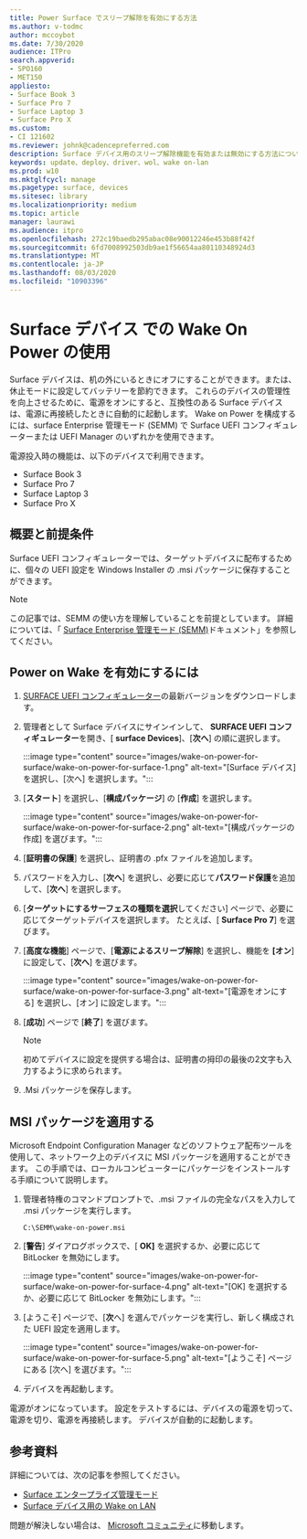 ```yaml
---
title: Power Surface でスリープ解除を有効にする方法
ms.author: v-todmc
author: mccoybot
ms.date: 7/30/2020
audience: ITPro
search.appverid:
- SPO160
- MET150
appliesto:
- Surface Book 3
- Surface Pro 7
- Surface Laptop 3
- Surface Pro X
ms.custom:
- CI 121602
ms.reviewer: johnk@cadencepreferred.com
description: Surface デバイス用のスリープ解除機能を有効または無効にする方法について説明します。
keywords: update、deploy、driver、wol、wake on-lan
ms.prod: w10
ms.mktglfcycl: manage
ms.pagetype: surface, devices
ms.sitesec: library
ms.localizationpriority: medium
ms.topic: article
manager: laurawi
ms.audience: itpro
ms.openlocfilehash: 272c19baedb295abac08e90012246e453b88f42f
ms.sourcegitcommit: 6fd7008992503db9ae1f56654aa80110348924d3
ms.translationtype: MT
ms.contentlocale: ja-JP
ms.lasthandoff: 08/03/2020
ms.locfileid: "10903396"
---
```

# Surface デバイス での Wake On Power の使用

Surface デバイスは、机の外にいるときにオフにすることができます。または、休止モードに設定してバッテリーを節約できます。 これらのデバイスの管理性を向上させるために、電源をオンにすると、互換性のある Surface デバイスは、電源に再接続したときに自動的に起動します。 Wake on Power を構成するには、surface Enterprise 管理モード (SEMM) で Surface UEFI コンフィギュレーターまたは UEFI Manager のいずれかを使用できます。

電源投入時の機能は、以下のデバイスで利用できます。

- Surface Book 3
- Surface Pro 7
- Surface Laptop 3
- Surface Pro X 

## 概要と前提条件

Surface UEFI コンフィギュレーターでは、ターゲットデバイスに配布するために、個々の UEFI 設定を Windows Installer の .msi パッケージに保存することができます。 

> [!NOTE]
> この記事では、SEMM の使い方を理解していることを前提としています。 詳細については、「 [Surface Enterprise 管理モード (SEMM)](surface-enterprise-management-mode.md)ドキュメント」を参照してください。

## Power on Wake を有効にするには

1.  [SURFACE UEFI コンフィギュレーター](https://www.microsoft.com/download/confirmation.aspx?id=46703)の最新バージョンをダウンロードします。
2.  管理者として Surface デバイスにサインインして、 **SURFACE UEFI コンフィギュレーター**を開き、[ **surface Devices**]、[**次へ**] の順に選択します。

    :::image type="content" source="images/wake-on-power-for-surface/wake-on-power-for-surface-1.png" alt-text="[Surface デバイス] を選択し、[次へ] を選択します。":::
3.  [**スタート**] を選択し、[**構成パッケージ**] の [**作成**] を選択します。

    :::image type="content" source="images/wake-on-power-for-surface/wake-on-power-for-surface-2.png" alt-text="[構成パッケージの作成] を選びます。":::
4.  [**証明書の保護**] を選択し、証明書の .pfx ファイルを追加します。 
5. パスワードを入力し、[**次へ**] を選択し、必要に応じて**パスワード保護**を追加して、[**次へ**] を選択します。
6.  [**ターゲットにするサーフェスの種類を選択**してください] ページで、必要に応じてターゲットデバイスを選択します。 たとえば、[ **Surface Pro 7**] を選びます。
7.  [**高度な機能**] ページで、[**電源によるスリープ解除**] を選択し、機能を **[オン**] に設定して、[**次へ**] を選びます。

    :::image type="content" source="images/wake-on-power-for-surface/wake-on-power-for-surface-3.png" alt-text="[電源をオンにする] を選択し、[オン] に設定します。"::: 
8.  [**成功**] ページで [**終了**] を選びます。

    > [!NOTE]
    > 初めてデバイスに設定を提供する場合は、証明書の拇印の最後の2文字も入力するように求められます。 
9.  .Msi パッケージを保存します。 

## MSI パッケージを適用する 

Microsoft Endpoint Configuration Manager などのソフトウェア配布ツールを使用して、ネットワーク上のデバイスに MSI パッケージを適用することができます。 この手順では、ローカルコンピューターにパッケージをインストールする手順について説明します。 

1.  管理者特権のコマンドプロンプトで、.msi ファイルの完全なパスを入力して .msi パッケージを実行します。 

    ```
    C:\SEMM\wake-on-power.msi 
    ```

2.  [**警告**] ダイアログボックスで、[ **OK]** を選択するか、必要に応じて BitLocker を無効にします。

    :::image type="content" source="images/wake-on-power-for-surface/wake-on-power-for-surface-4.png" alt-text="[OK] を選択するか、必要に応じて BitLocker を無効にします。":::
3.  [ようこそ] ページで、[**次**へ] を選んでパッケージを実行し、新しく構成された UEFI 設定を適用します。

    :::image type="content" source="images/wake-on-power-for-surface/wake-on-power-for-surface-5.png" alt-text="[ようこそ] ページにある [次へ] を選びます。":::
4.  デバイスを再起動します。 

電源がオンになっています。 設定をテストするには、デバイスの電源を切って、電源を切り、電源を再接続します。 デバイスが自動的に起動します。 

## 参考資料

詳細については、次の記事を参照してください。 

- [Surface エンタープライズ管理モード](surface-enterprise-management-mode.md)
- [Surface デバイス用の Wake on LAN](wake-on-lan-for-surface-devices.md)

問題が解決しない場合は、 [Microsoft コミュニティ](https://answers.microsoft.com/)に移動します。